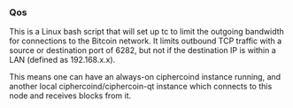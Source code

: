### Qos ###

This is a Linux bash script that will set up tc to limit the outgoing bandwidth for connections to the Bitcoin network. It limits outbound TCP traffic with a source or destination port of 6282, but not if the destination IP is within a LAN (defined as 192.168.x.x).

This means one can have an always-on ciphercoind instance running, and another local ciphercoind/ciphercoin-qt instance which connects to this node and receives blocks from it.
